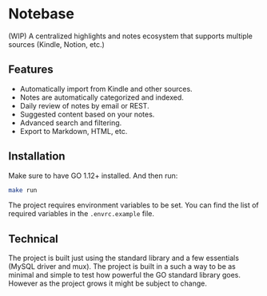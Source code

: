 # Notebase

(WIP) A centralized highlights and notes ecosystem that supports multiple sources (Kindle, Notion, etc.)

## Features

- Automatically import from Kindle and other sources.
- Notes are automatically categorized and indexed.
- Daily review of notes by email or REST.
- Suggested content based on your notes.
- Advanced search and filtering.
- Export to Markdown, HTML, etc.

## Installation

Make sure to have GO 1.12+ installed. And then run:
```bash
make run
```

The project requires environment variables to be set. You can find the list of required variables in the `.envrc.example` file.

## Technical

The project is built just using the standard library and a few essentials (MySQL driver and mux). The project is built in a such a way
to be as minimal and simple to test how powerful the GO standard library goes. However as the project grows it might be subject to change.
